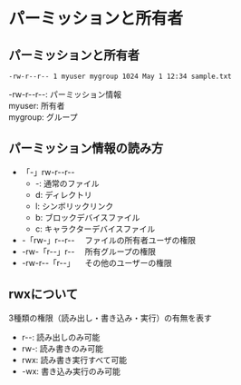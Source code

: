 # **パーミッションと所有者**
## **パーミッションと所有者**
```
-rw-r--r-- 1 myuser mygroup 1024 May 1 12:34 sample.txt
```
-rw-r--r--: パーミッション情報  
myuser: 所有者  
mygroup: グループ  


## パーミッション情報の読み方
- 「-」rw-r--r--
  - -: 通常のファイル
  - d: ディレクトリ
  - l: シンボリックリンク
  - b: ブロックデバイスファイル
  - c: キャラクターデバイスファイル
- -「rw-」r--r--
　ファイルの所有者ユーザの権限
- -rw-「r--」r--
　所有グループの権限
- -rw-r--「r--」
　その他のユーザーの権限

## rwxについて
3種類の権限（読み出し・書き込み・実行）の有無を表す
- r--: 読み出しのみ可能
- rw-: 読み書きのみ可能
- rwx: 読み書き実行すべて可能
- -wx: 書き込み実行のみ可能